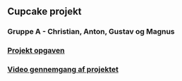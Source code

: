 ## Cupcake projekt

### Gruppe A - Christian, Anton, Gustav og Magnus


### [Projekt opgaven](https://github.com/Magnewei/CupcakeProject/blob/master/Report/report.pdf)

### [Video gennemgang af projektet](https://www.youtube.com/watch?v=WbyiXWV23iw)
